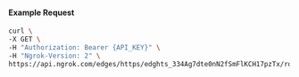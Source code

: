 <!-- Code generated for API Clients. DO NOT EDIT. -->

#### Example Request

```bash
curl \
-X GET \
-H "Authorization: Bearer {API_KEY}" \
-H "Ngrok-Version: 2" \
https://api.ngrok.com/edges/https/edghts_334Ag7dte0nN2fSmFlKCH17pzTx/routes/edghtsrt_334Ag8rmRO6VsBobbw7C3U1zyd3/oauth
```
